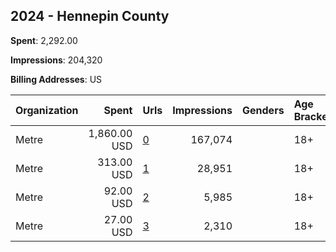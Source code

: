 ## 2024 - Hennepin County 
**Spent**: 2,292.00

**Impressions**: 204,320

**Billing Addresses**: US

|Organization|Spent|Urls|Impressions|Genders|Age Brackets|Country Codes|
|:---|---:|:---|---:|:---|:---|:---|
|Metre|1,860.00 USD|[0](https://www.snap.com/political-ads/asset/63b0390c3e4710e1c76eb680c28164efb1646b8afe709ce439562bd06ae85eb7?mediaType=mp4)|167,074||18+|united states|
|Metre|313.00 USD|[1](https://www.snap.com/political-ads/asset/0ba44a495876c2ced958c63f04b8c4ff35c26b0e0b546c2ce57c205f8f955a15?mediaType=mp4)|28,951||18+|united states|
|Metre|92.00 USD|[2](https://www.snap.com/political-ads/asset/d1bda853b238b216139365bd9cdc2114ba6d053040dcac3e252a9b3818210437?mediaType=mp4)|5,985||18+|united states|
|Metre|27.00 USD|[3](https://www.snap.com/political-ads/asset/0c6dfe7e1fc4d85c4b9a13998eeb29648211eed8e854a1a0bff1e64d0a98cb13?mediaType=png)|2,310||18+|united states|
